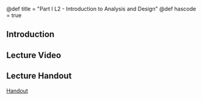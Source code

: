 @def title = "Part I L2 - Introduction to Analysis and Design"
@def hascode = true

## Introduction

## Lecture Video

## Lecture Handout
[Handout](/part_i/ME417_-_Controls_-_Part_I_Lecture_2_Intro_Analysis_and_Design.pdf)